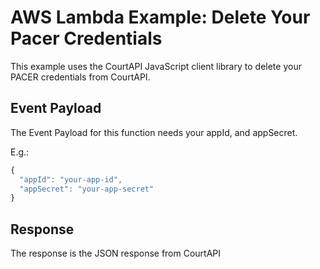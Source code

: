 # AWS Lambda Example: Delete Your Pacer Credentials

This example uses the CourtAPI JavaScript client library to delete your PACER
credentials from CourtAPI.

## Event Payload

The Event Payload for this function needs your appId, and appSecret.

E.g.:

```javascript
{
  "appId": "your-app-id",
  "appSecret": "your-app-secret"
}
```

## Response

The response is the JSON response from CourtAPI
